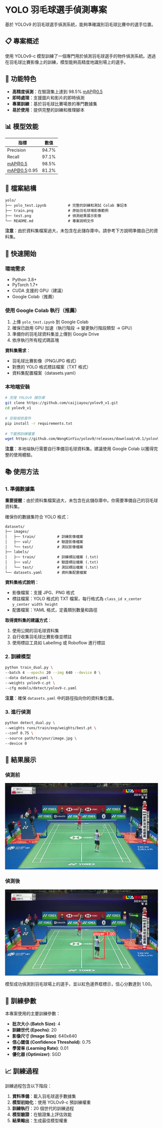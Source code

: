 # YOLO 羽毛球選手偵測專案

基於 YOLOv9 的羽毛球選手偵測系統，能夠準確識別羽毛球比賽中的選手位置。

## 📋 專案概述

使用 YOLOv9-c 模型訓練了一個專門用於偵測羽毛球選手的物件偵測系統。透過在羽毛球比賽影像上的訓練，模型能夠高精度地識別場上的選手。

## 🎯 功能特色

- **高精度偵測**：在驗證集上達到 98.5% mAP@0.5
- **即時處理**：支援圖片和影片的即時偵測
- **專業訓練**：基於羽毛球比賽場景的專門數據集
- **易於使用**：提供完整的訓練和推理腳本

## 📊 模型效能

| 指標 | 數值 |
|------|------|
| Precision | 94.7% |
| Recall | 97.1% |
| mAP@0.5 | 98.5% |
| mAP@0.5:0.95 | 81.2% |

## 📁 檔案結構

```
yolo/
├── yolo_test.ipynb          # 完整的訓練和測試 Colab 筆記本
├── train.png                # 原始羽毛球場影像範例
├── test.png                 # 偵測結果展示影像
└── README.md                # 專案說明文件
```

**注意**：由於資料集檔案過大，未包含在此儲存庫中。請參考下方說明準備自己的資料集。

## 🚀 快速開始

### 環境需求

- Python 3.8+
- PyTorch 1.7+
- CUDA 支援的 GPU（建議）
- Google Colab（推薦）

### 使用 Google Colab 執行（推薦）

1. 上傳 `yolo_test.ipynb` 到 Google Colab
2. 確保已啟用 GPU 加速（執行階段 → 變更執行階段類型 → GPU）
3. 準備你的羽毛球資料集並上傳到 Google Drive
4. 依序執行所有程式碼區塊

**資料集需求**：
- 羽毛球比賽影像（PNG/JPG 格式）
- 對應的 YOLO 格式標註檔案（TXT 格式）
- 資料集配置檔案（datasets.yaml）

### 本地端安裝

```bash
# 克隆 YOLOv9 儲存庫
git clone https://github.com/caijiayou/yolov9_v1.git
cd yolov9_v1

# 安裝相依套件
pip install -r requirements.txt

# 下載預訓練權重
wget https://github.com/WongKinYiu/yolov9/releases/download/v0.1/yolov9-c.pt
```

**注意**：本地端執行需要自行準備羽毛球資料集。建議使用 Google Colab 以獲得完整的使用體驗。

## 📚 使用方法

### 1. 準備數據集

**重要提醒**：由於資料集檔案過大，未包含在此儲存庫中。你需要準備自己的羽毛球資料集。

確保你的數據集符合 YOLO 格式：
```
datasets/
├── images/
│   ├── train/          # 訓練影像檔案
│   ├── val/            # 驗證影像檔案
│   └── test/           # 測試影像檔案
├── labels/
│   ├── train/          # 訓練標註檔案 (.txt)
│   ├── val/            # 驗證標註檔案 (.txt)
│   └── test/           # 測試標註檔案 (.txt)
└── datasets.yaml       # 資料集配置檔案
```

**資料集格式說明**：
- 影像檔案：支援 JPG、PNG 格式
- 標註檔案：YOLO 格式的 TXT 檔案，每行格式為 `class_id x_center y_center width height`
- 配置檔案：YAML 格式，定義類別數量和路徑

**取得資料集的建議方式**：
1. 使用公開的羽毛球資料集
2. 自行收集羽毛球比賽影像並標註
3. 使用標註工具如 LabelImg 或 Roboflow 進行標註

### 2. 訓練模型

```bash
python train_dual.py \
--batch 4 --epochs 20 --img 640 --device 0 \
--data datasets.yaml \
--weights yolov9-c.pt \
--cfg models/detect/yolov9-c.yaml
```

**注意**：確保 `datasets.yaml` 中的路徑指向你的資料集位置。

### 3. 進行偵測

```bash
python detect_dual.py \
--weights runs/train/exp/weights/best.pt \
--conf 0.75 \
--source path/to/your/image.jpg \
--device 0
```

## 📸 結果展示

### 偵測前
![原始影像](train.png)

### 偵測後
![偵測結果](test.png)

模型成功偵測到羽毛球場上的選手，並以紅色邊界框標示，信心分數達到 1.00。

## 🔧 訓練參數

本專案使用的主要訓練參數：

- **批次大小 (Batch Size)**: 4
- **訓練世代 (Epochs)**: 20
- **影像尺寸 (Image Size)**: 640x640
- **信心閾值 (Confidence Threshold)**: 0.75
- **學習率 (Learning Rate)**: 0.01
- **優化器 (Optimizer)**: SGD

## 📈 訓練過程

訓練過程包含以下階段：
1. **資料準備**：載入羽毛球選手數據集
2. **模型初始化**：使用 YOLOv9-c 預訓練權重
3. **訓練執行**：20 個世代的訓練過程
4. **模型驗證**：在驗證集上評估效能
5. **結果輸出**：生成最佳模型權重
